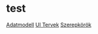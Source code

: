 # test

[Adatmodell](UITervek/Adatbazis.png)
[UI Tervek](UITervek)
[Szerepkörök](UITervek/Szerepkörök.txt)
